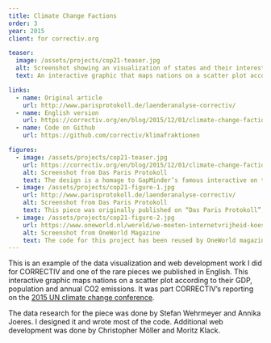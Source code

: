 ```yaml
---
title: Climate Change Factions
order: 3
year: 2015
client: for correctiv.org

teaser:
  image: /assets/projects/cop21-teaser.jpg
  alt: Screenshot showing an visualization of states and their interests in the Paris climate change conference
  text: An interactive graphic that maps nations on a scatter plot according to their GDP, population and annual CO2 emissions, used in CORRECTIV’s reporting on the 2015 UN Climate Change Conference.

links:
  - name: Original article
    url: http://www.parisprotokoll.de/laenderanalyse-correctiv/
  - name: English version
    url: https://correctiv.org/en/blog/2015/12/01/climate-change-factions/
  - name: Code on Github
    url: https://github.com/correctiv/klimafraktionen

figures:
  - image: /assets/projects/cop21-teaser.jpg
    url: https://correctiv.org/en/blog/2015/12/01/climate-change-factions/
    alt: Screenshot from Das Paris Protokoll
    text: The design is a homage to GapMinder’s famous interactive on the “Wealth & Health of Nations”, popularized by Hans Rosling. Click on “linear scale” for maximum effect.
  - image: /assets/projects/cop21-figure-1.jpg
    url: http://www.parisprotokoll.de/laenderanalyse-correctiv/
    alt: Screenshot from Das Paris Protokoll
    text: This piece was originally published on “Das Paris Protokoll”, a website that provided in-depth reporting from the UN Climate Change Conference. It was a collaboration between CORRECTIV and German public broadcaster NDR.
  - image: /assets/projects/cop21-figure-2.jpg
    url: https://www.oneworld.nl/wereld/we-moeten-internetvrijheid-koesteren
    alt: Screenshot from OneWorld Magazine
    text: The code for this project has been reused by OneWorld magazine in Holland to visualize the state of internet censorship around the world.
---
```


This is an example of the data visualization and web development work I did for CORRECTIV and one of the rare pieces we published in English. This interactive graphic maps nations on a scatter plot according to their GDP, population and annual CO2 emissions. It was part CORRECTIV’s reporting on the [2015 UN climate change conference](http://www.parisprotokoll.de/).

The data research for the piece was done by Stefan Wehrmeyer and Annika Joeres. I designed it and wrote most of the code. Additional web development was done by Christopher Möller and Moritz Klack.
